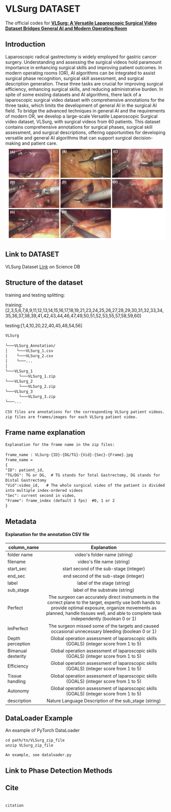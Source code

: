 # VLSurg DATASET

The official codes for [**VLSurg: A Versatile Laparoscopic Surgical Video Dataset Bridges General AI and Modern Operating Room**](linktopaper)

## Introduction 

Laparoscopic radical gastrectomy is widely employed for gastric cancer surgery. Understanding and assessing the surgical
videos hold paramount importance in enhancing surgical skills and improving patient outcomes. In modern operating rooms
(OR), AI algorithms can be integrated to assist surgical phase recognition, surgical skill assessment, and surgical description
generation. These three tasks are crucial for improving surgical efficiency, enhancing surgical skills, and reducing administrative
burden. In spite of some existing datasets and AI algorithms, there lack of a laparoscopic surgical video dataset with
comprehensive annotations for the three tasks, which limits the development of general AI in the surgical AI field. To bridge
the advanced techniques in general AI and the requirements of modern OR, we develop a large-scale Versatile Laparoscopic
Surgical video dataset, VLSurg, with surgical videos from 60 patients. This dataset contains comprehensive annotations for
surgical phases, surgical skill assessment, and surgical descriptions, offering opportunities for developing versatile and general
AI algorithms that can support surgical decision-making and patient care.
![avatar](/imgs/img_1.png)


## Link to DATASET

VLSurg Dataset [Link](https://www.scidb.cn/en/anonymous/TkJiMml5) on Science DB

## Structure of the dataset

training and testing splitting:  

training:[2,3,5,6,7,8,9,11,12,13,14,15,16,17,18,19,21,23,24,25,26,27,28,29,30,31,32,33,34,35,36,37,38,39,41,42,43,44,46,47,49,50,51,52,53,55,57,58,59,60] 

testing:[1,4,10,20,22,40,45,48,54,56]

```
VLSurg  

└───VLSurg_Annotation/
│    └───VLSurg_1.csv
|    └───VLSurg_2.csv 
│    └───...  
│       
└───VLSurg_1
      └───VLSurg_1.zip
└───VLSurg_2
      └───VLSurg_2.zip
└───VLSurg_3
      └───VLSurg_3.zip
└───...

CSV files are annotations for the corresponding VLSurg patient videos.
zip files are frames/images for each VLSurg patient video.
```


## Frame name explanation
```
Explanation for the frame name in the zip files:  

frame_name : VLSurg-{ID}-{DG/TG}-{Vid}-{Sec}-{Frame}.jpg  
frame_name =   
{  
"ID": patient_id,   
"TG/DG": TG or DG,  # TG stands for Total Gastrectomy, DG stands for Distal Gastrectomy
"Vid":video_id,   # The whole surgical video of the patient is divided into multiple index-ordered videos 
"Sec": current second in video,  
"Frame": frame_index (default 3 fps)  #0, 1 or 2 
}
```

## Metadata
												
#### Explanation for the annotation CSV file

|column_name|Explanation|
|--|:--:|
folder name	| video's folder name (string)
filename|video's file name (string)
start_sec|start second of the sub-stage (integer)
end_sec|end second of the sub-stage (integer)
label|label of the stage (string)
sub_stage|label of the substrate (string)
Perfect|The surgeon can accurately direct instruments in the correct plane to the target, expertly use both hands to provide optimal exposure, organize movements as planned, handle tissues well, and able to complete task independently (boolean 0 or 1)
ImPerfect|The surgeon missed some of the targets and caused occasional unnecessary bleeding (boolean 0 or 1)
Depth perception|Global operation assessment of laparoscopic skills (GOALS) (integer score from 1 to 5)
Bimanual dexterity|Global operation assessment of laparoscopic skills (GOALS) (integer score from 1 to 5)
Efficiency|Global operation assessment of laparoscopic skills (GOALS) (integer score from 1 to 5)
Tissue handling|Global operation assessment of laparoscopic skills (GOALS) (integer score from 1 to 5)
Autonomy|Global operation assessment of laparoscopic skills (GOALS) (integer score from 1 to 5)
description| Nature Language Description of the sub_stage (string)

## DataLoader Example
An example of PyTorch DataLoader

```
cd path/to/VLSurg_zip_file  
unzip VLSurg_zip_file  
```
```
An example, see dataloader.py
```



## Link to Phase Detection Methods


## Cite
```
   
citation   
   
```
